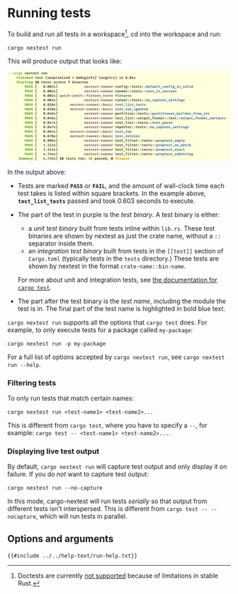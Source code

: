 # Running tests

To build and run all tests in a workspace[^doctest], cd into the workspace and run:

```
cargo nextest run
```

This will produce output that looks like:

![Output of cargo nextest run](../static/nextest-run.png)

In the output above:
* Tests are marked **`PASS`** or **`FAIL`**, and the amount of wall-clock time each test takes is listed within square brackets. In the example above, **`test_list_tests`** passed and took 0.603 seconds to execute.
* The part of the test in purple is the *test binary*. A test binary is either:
  * a *unit test binary* built from tests inline within `lib.rs`. These test binaries are shown by nextest as just the crate name, without a `::` separator inside them.
  * an *integration test binary* built from tests in the `[[test]]` section of `Cargo.toml` (typically tests in the `tests` directory.) These tests are shown by nextest in the format `crate-name::bin-name`.

  For more about unit and integration tests, see [the documentation for `cargo test`](https://doc.rust-lang.org/cargo/commands/cargo-test.html).
* The part after the test binary is the *test name*, including the module the test is in. The final part of the test name is highlighted in bold blue text.

`cargo nextest run` supports all the options that `cargo test` does. For example, to only execute tests for a package called `my-package`:

```
cargo nextest run -p my-package
```

For a full list of options accepted by `cargo nextest run`, see `cargo nextest run --help`.

### Filtering tests

To only run tests that match certain names:

```
cargo nextest run <test-name1> <test-name2>...
```

This is different from `cargo test`, where you have to specify a `--`, for example: `cargo test -- <test-name1> <test-name2>...`.

### Displaying live test output

By default, `cargo nextest run` will capture test output and only display it on failure. If you do *not* want to capture test output:

```
cargo nextest run --no-capture
```

In this mode, cargo-nextest will run tests *serially* so that output from different tests isn't interspersed. This is different from `cargo test -- --nocapture`, which will run tests in parallel.

[^doctest]: Doctests are currently [not supported](https://github.com/nextest-rs/nextest/issues/16) because of limitations in stable Rust.

## Options and arguments

```
{{#include ../../help-text/run-help.txt}}
```
